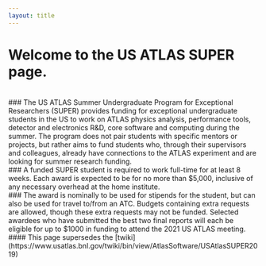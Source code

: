 ```yaml
---
layout: title
---
```


# Welcome to the **US ATLAS SUPER** page. 
<br>
### The US ATLAS Summer Undergraduate Program for Exceptional Researchers (SUPER) provides funding for exceptional undergraduate students in the US to work on ATLAS physics analysis, performance tools, detector and electronics R&D, core software and computing during the summer. The program does not pair students with specific mentors or projects, but rather aims to fund students who, through their supervisors and colleagues, already have connections to the ATLAS experiment and are looking for summer research funding.
<br>
### A funded SUPER student is required to work full-time for at least 8 weeks. Each award is expected to be for no more than $5,000, inclusive of any necessary overhead at the home institute. 
<br>
### The award is nominally to be used for stipends for the student, but can also be used for travel to/from an ATC. Budgets containing extra requests are allowed, though these extra requests may not be funded. Selected awardees who have submitted the best two final reports will each be eligible for up to $1000 in funding to attend the 2021 US ATLAS meeting.
<br>
#### This page supersedes the [twiki](https://www.usatlas.bnl.gov/twiki/bin/view/AtlasSoftware/USAtlasSUPER2019)
